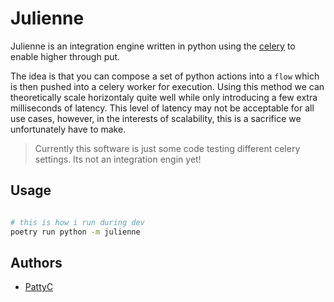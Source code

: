 # Julienne

Julienne is an integration engine written in python using the [celery](https://github.com/celery/celery) to enable higher through put.

The idea is that you can compose a set of python actions into a `flow` which is then pushed into a celery worker for execution. Using this method we can theoretically scale horizontaly quite well while only introducing a few extra milliseconds of latency. This level of latency may not be acceptable for all use cases, however, in the interests of scalability, this is a sacrifice we unfortunately have to make.

> Currently this software is just some code testing different celery settings. Its not an integration engin yet!

## Usage

```bash

# this is how i run during dev
poetry run python -m julienne

```

## Authors

* [PattyC](https://github.com/schlerp)
